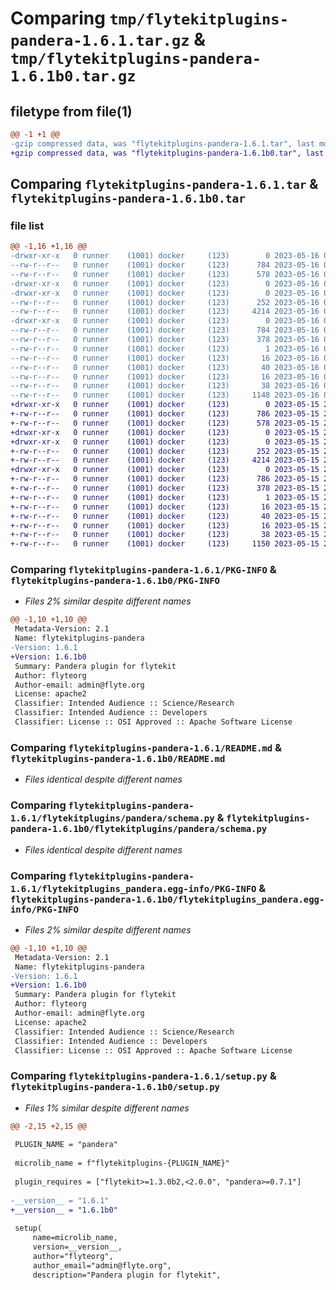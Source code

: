 # Comparing `tmp/flytekitplugins-pandera-1.6.1.tar.gz` & `tmp/flytekitplugins-pandera-1.6.1b0.tar.gz`

## filetype from file(1)

```diff
@@ -1 +1 @@
-gzip compressed data, was "flytekitplugins-pandera-1.6.1.tar", last modified: Tue May 16 00:12:35 2023, max compression
+gzip compressed data, was "flytekitplugins-pandera-1.6.1b0.tar", last modified: Mon May 15 22:07:08 2023, max compression
```

## Comparing `flytekitplugins-pandera-1.6.1.tar` & `flytekitplugins-pandera-1.6.1b0.tar`

### file list

```diff
@@ -1,16 +1,16 @@
-drwxr-xr-x   0 runner    (1001) docker     (123)        0 2023-05-16 00:12:35.682350 flytekitplugins-pandera-1.6.1/
--rw-r--r--   0 runner    (1001) docker     (123)      784 2023-05-16 00:12:35.682350 flytekitplugins-pandera-1.6.1/PKG-INFO
--rw-r--r--   0 runner    (1001) docker     (123)      578 2023-05-16 00:12:01.000000 flytekitplugins-pandera-1.6.1/README.md
-drwxr-xr-x   0 runner    (1001) docker     (123)        0 2023-05-16 00:12:35.682350 flytekitplugins-pandera-1.6.1/flytekitplugins/
-drwxr-xr-x   0 runner    (1001) docker     (123)        0 2023-05-16 00:12:35.682350 flytekitplugins-pandera-1.6.1/flytekitplugins/pandera/
--rw-r--r--   0 runner    (1001) docker     (123)      252 2023-05-16 00:12:01.000000 flytekitplugins-pandera-1.6.1/flytekitplugins/pandera/__init__.py
--rw-r--r--   0 runner    (1001) docker     (123)     4214 2023-05-16 00:12:01.000000 flytekitplugins-pandera-1.6.1/flytekitplugins/pandera/schema.py
-drwxr-xr-x   0 runner    (1001) docker     (123)        0 2023-05-16 00:12:35.682350 flytekitplugins-pandera-1.6.1/flytekitplugins_pandera.egg-info/
--rw-r--r--   0 runner    (1001) docker     (123)      784 2023-05-16 00:12:35.000000 flytekitplugins-pandera-1.6.1/flytekitplugins_pandera.egg-info/PKG-INFO
--rw-r--r--   0 runner    (1001) docker     (123)      378 2023-05-16 00:12:35.000000 flytekitplugins-pandera-1.6.1/flytekitplugins_pandera.egg-info/SOURCES.txt
--rw-r--r--   0 runner    (1001) docker     (123)        1 2023-05-16 00:12:35.000000 flytekitplugins-pandera-1.6.1/flytekitplugins_pandera.egg-info/dependency_links.txt
--rw-r--r--   0 runner    (1001) docker     (123)       16 2023-05-16 00:12:35.000000 flytekitplugins-pandera-1.6.1/flytekitplugins_pandera.egg-info/namespace_packages.txt
--rw-r--r--   0 runner    (1001) docker     (123)       40 2023-05-16 00:12:35.000000 flytekitplugins-pandera-1.6.1/flytekitplugins_pandera.egg-info/requires.txt
--rw-r--r--   0 runner    (1001) docker     (123)       16 2023-05-16 00:12:35.000000 flytekitplugins-pandera-1.6.1/flytekitplugins_pandera.egg-info/top_level.txt
--rw-r--r--   0 runner    (1001) docker     (123)       38 2023-05-16 00:12:35.682350 flytekitplugins-pandera-1.6.1/setup.cfg
--rw-r--r--   0 runner    (1001) docker     (123)     1148 2023-05-16 00:12:27.000000 flytekitplugins-pandera-1.6.1/setup.py
+drwxr-xr-x   0 runner    (1001) docker     (123)        0 2023-05-15 22:07:08.727795 flytekitplugins-pandera-1.6.1b0/
+-rw-r--r--   0 runner    (1001) docker     (123)      786 2023-05-15 22:07:08.727795 flytekitplugins-pandera-1.6.1b0/PKG-INFO
+-rw-r--r--   0 runner    (1001) docker     (123)      578 2023-05-15 22:06:44.000000 flytekitplugins-pandera-1.6.1b0/README.md
+drwxr-xr-x   0 runner    (1001) docker     (123)        0 2023-05-15 22:07:08.723795 flytekitplugins-pandera-1.6.1b0/flytekitplugins/
+drwxr-xr-x   0 runner    (1001) docker     (123)        0 2023-05-15 22:07:08.723795 flytekitplugins-pandera-1.6.1b0/flytekitplugins/pandera/
+-rw-r--r--   0 runner    (1001) docker     (123)      252 2023-05-15 22:06:44.000000 flytekitplugins-pandera-1.6.1b0/flytekitplugins/pandera/__init__.py
+-rw-r--r--   0 runner    (1001) docker     (123)     4214 2023-05-15 22:06:44.000000 flytekitplugins-pandera-1.6.1b0/flytekitplugins/pandera/schema.py
+drwxr-xr-x   0 runner    (1001) docker     (123)        0 2023-05-15 22:07:08.723795 flytekitplugins-pandera-1.6.1b0/flytekitplugins_pandera.egg-info/
+-rw-r--r--   0 runner    (1001) docker     (123)      786 2023-05-15 22:07:08.000000 flytekitplugins-pandera-1.6.1b0/flytekitplugins_pandera.egg-info/PKG-INFO
+-rw-r--r--   0 runner    (1001) docker     (123)      378 2023-05-15 22:07:08.000000 flytekitplugins-pandera-1.6.1b0/flytekitplugins_pandera.egg-info/SOURCES.txt
+-rw-r--r--   0 runner    (1001) docker     (123)        1 2023-05-15 22:07:08.000000 flytekitplugins-pandera-1.6.1b0/flytekitplugins_pandera.egg-info/dependency_links.txt
+-rw-r--r--   0 runner    (1001) docker     (123)       16 2023-05-15 22:07:08.000000 flytekitplugins-pandera-1.6.1b0/flytekitplugins_pandera.egg-info/namespace_packages.txt
+-rw-r--r--   0 runner    (1001) docker     (123)       40 2023-05-15 22:07:08.000000 flytekitplugins-pandera-1.6.1b0/flytekitplugins_pandera.egg-info/requires.txt
+-rw-r--r--   0 runner    (1001) docker     (123)       16 2023-05-15 22:07:08.000000 flytekitplugins-pandera-1.6.1b0/flytekitplugins_pandera.egg-info/top_level.txt
+-rw-r--r--   0 runner    (1001) docker     (123)       38 2023-05-15 22:07:08.727795 flytekitplugins-pandera-1.6.1b0/setup.cfg
+-rw-r--r--   0 runner    (1001) docker     (123)     1150 2023-05-15 22:07:00.000000 flytekitplugins-pandera-1.6.1b0/setup.py
```

### Comparing `flytekitplugins-pandera-1.6.1/PKG-INFO` & `flytekitplugins-pandera-1.6.1b0/PKG-INFO`

 * *Files 2% similar despite different names*

```diff
@@ -1,10 +1,10 @@
 Metadata-Version: 2.1
 Name: flytekitplugins-pandera
-Version: 1.6.1
+Version: 1.6.1b0
 Summary: Pandera plugin for flytekit
 Author: flyteorg
 Author-email: admin@flyte.org
 License: apache2
 Classifier: Intended Audience :: Science/Research
 Classifier: Intended Audience :: Developers
 Classifier: License :: OSI Approved :: Apache Software License
```

### Comparing `flytekitplugins-pandera-1.6.1/README.md` & `flytekitplugins-pandera-1.6.1b0/README.md`

 * *Files identical despite different names*

### Comparing `flytekitplugins-pandera-1.6.1/flytekitplugins/pandera/schema.py` & `flytekitplugins-pandera-1.6.1b0/flytekitplugins/pandera/schema.py`

 * *Files identical despite different names*

### Comparing `flytekitplugins-pandera-1.6.1/flytekitplugins_pandera.egg-info/PKG-INFO` & `flytekitplugins-pandera-1.6.1b0/flytekitplugins_pandera.egg-info/PKG-INFO`

 * *Files 2% similar despite different names*

```diff
@@ -1,10 +1,10 @@
 Metadata-Version: 2.1
 Name: flytekitplugins-pandera
-Version: 1.6.1
+Version: 1.6.1b0
 Summary: Pandera plugin for flytekit
 Author: flyteorg
 Author-email: admin@flyte.org
 License: apache2
 Classifier: Intended Audience :: Science/Research
 Classifier: Intended Audience :: Developers
 Classifier: License :: OSI Approved :: Apache Software License
```

### Comparing `flytekitplugins-pandera-1.6.1/setup.py` & `flytekitplugins-pandera-1.6.1b0/setup.py`

 * *Files 1% similar despite different names*

```diff
@@ -2,15 +2,15 @@
 
 PLUGIN_NAME = "pandera"
 
 microlib_name = f"flytekitplugins-{PLUGIN_NAME}"
 
 plugin_requires = ["flytekit>=1.3.0b2,<2.0.0", "pandera>=0.7.1"]
 
-__version__ = "1.6.1"
+__version__ = "1.6.1b0"
 
 setup(
     name=microlib_name,
     version=__version__,
     author="flyteorg",
     author_email="admin@flyte.org",
     description="Pandera plugin for flytekit",
```

